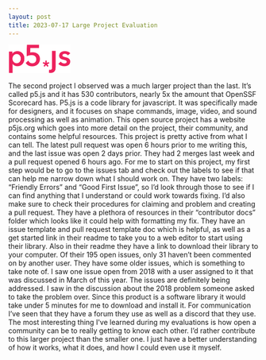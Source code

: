 ```yaml
---
layout: post
title: 2023-07-17 Large Project Evaluation
---
```


<img src="/images/p5js.svg" width="25%"/>

The second project I observed was a much larger project than the last. It’s called p5.js and it has 530 contributors, nearly 5x the amount that OpenSSF Scorecard has. P5.js is a code library for javascript. It was specifically made for designers, and it focuses on shape commands, image, video, and sound processing as well as animation. This open source project has a website p5js.org which goes into more detail on the project, their community, and contains some helpful resources. This project is pretty active from what I can tell. The latest pull request was open 6 hours prior to me writing this, and the last issue was open 2 days prior. They had 2 merges last week and a pull request opened 6 hours ago. For me to start on this project, my first step would be to go to the issues tab and check out the labels to see if that can help me narrow down what I should work on. They have two labels: “Friendly Errors” and “Good First Issue”, so I’d look through those to see if I can find anything that I understand or could work towards fixing. I’d also make sure to check their procedures for claiming and problem and creating a pull request. They have a plethora of resources in their “contributor docs” folder which looks like it could help with formatting my fix. They have an issue template and pull request template doc which is helpful, as well as a get started link in their readme to take you to a web editor to start using their library. Also in their readme they have a link to download their library to your computer. Of their 195 open issues, only 31 haven’t been commented on by another user. They have some older issues, which is something to take note of. I saw one issue open from 2018 with a user assigned to it that was discussed in March of this year. The issues are definitely being addressed. I saw in the discussion about the 2018 problem someone asked to take the problem over. Since this product is a software library it would take under 5 minutes for me to download and install it. For communication I’ve seen that they have a forum they use as well as a discord that they use. The most interesting thing I've learned during my evaluations is how open a community can be to really getting to know each other. I’d rather contribute to this larger project than the smaller one. I just have a better understanding of how it works, what it does, and how I could even use it myself.
